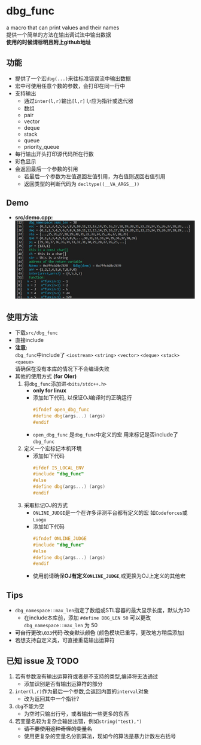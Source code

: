 # dbg_func
a macro that can print values and their names  
提供一个简单的方法在输出调试法中输出数据  
**使用的时候请标明且附上github地址**

## 功能
* 提供了一个宏`dbg(...)`来往标准错误流中输出数据  
* 宏中可使用任意个数的参数，会打印在同一行中
* 支持输出
    + 通过`inter(l,r)`输出`[l,r]` l,r应为指针或迭代器
    + 数组
    + pair 
    + vector
    + deque
    + stack
    + queue
    + priority_queue
* 每行输出开头打印源代码所在行数
* 彩色显示 
* 会返回最后一个参数的引用
    + 若最后一个参数为左值返回左值引用，为右值则返回右值引用
    + 返回类型的判断代码为 `decltype((__VA_ARGS__))`

## Demo
* **src/demo.cpp:**
    ![demo_pic](pic/demo_pic.jpg)

## 使用方法
* 下载`src/dbg_func`
* 直接include
* **注意:**  
`dbg_func`中include了 `<iostream>` `<string>` `<vector>` `<deque>` `<stack>` `<queue>`  
请确保在没有本库的情况下不会编译失败
* 其他的使用方式 **(for OIer)**
    1. 将`dbg_func`添加进`<bits/stdc++.h>`
        + **only for linux**
        + 添加如下代码, 以保证OJ编译时的正确运行
            ```cpp
            #ifndef open_dbg_func
            #define dbg(args...) (args)
            #endif
            ```
        + `open_dbg_func` 是`dbg_func`中定义的宏 用来标记是否include了`dbg_func`
    2. 定义一个宏标记本机环境
        + 添加如下代码
            ```cpp
            #ifdef IS_LOCAL_ENV
            #include "dbg_func"
            #else 
            #define dbg(args...) (args)
            #endif
            ```
    3. 采取标记OJ的方式
        + `ONLINE_JUDGE`是一个在许多评测平台都有定义的宏 如`Codeforces`或`Luogu`
        + 添加如下代码
            ```cpp
            #ifndef ONLINE_JUDGE
            #include "dbg_func"
            #else 
            #define dbg(args...) (args)
            #endif
            ```
        + 使用前请确保**OJ有定义`ONLINE_JUDGE`**,或更换为OJ上定义的其他宏

## Tips
* `dbg_namespace::max_len`指定了数组或STL容器的最大显示长度，默认为30
    + 在include本库前，添加 `#define DBG_LEN 50` 可以更改 `dbg_namespace::max_len` 为 50
* ~~可自行更改`\033`代码 改变默认颜色~~ (颜色模块已重写，更改地方稍后添加)
* 若想支持自定义类，可直接重载输出运算符

## 已知 issue 及 TODO
1. 若有参数没有输出运算符或者是不支持的类型,编译将无法通过
    - 添加识别是否有输出运算符的部分
2. `inter(l,r)`作为最后一个参数,会返回内置的`interval`对象
    - 改为返回其中一个指针?
3. `dbg`不能为空
    - 为空时只输出行号，或者输出一些更多的东西
4. 若变量名较为复杂会输出出错，例如`string("test),")`
    - ~~请不要使用这种奇怪的变量名~~
    - 使用更复杂的变量名分割算法，现如今的算法是暴力计数左右括号